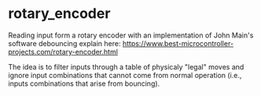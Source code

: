 # rotary_encoder
Reading input form a rotary encoder with an implementation of John Main's software debouncing explain here: https://www.best-microcontroller-projects.com/rotary-encoder.html

The idea is to filter inputs through a table of physicaly "legal" moves and ignore input combinations that cannot come from normal operation (i.e., inputs combinations that arise from bouncing).

